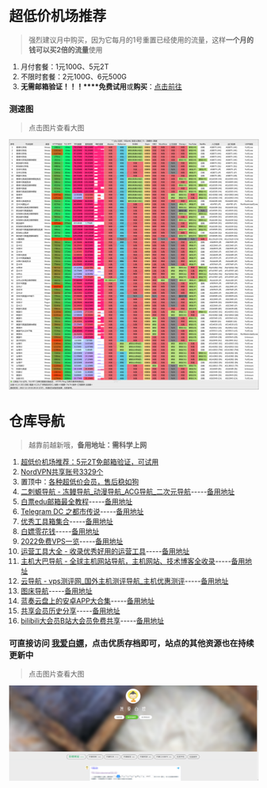 # 超低价机场推荐
>强烈建议月中购买，因为它每月的1号重置已经使用的流量，这样**一个月的钱可以买2倍的流量**使用

1. 月付套餐：1元100G、5元2T<br>
1. 不限时套餐：2元100G、6元500G<br>
1. **无需邮箱验证！！！****免费试用**或**购买**：[点击前往](https://user.bafang.ga/)

### 测速图
> 点击图片查看大图

![测速图](./20221224.png)

# 仓库导航
> 越靠前越新哦，**备用地址：需科学上网**
1. [超低价机场推荐：5元2T免邮箱验证，可试用](https://github.com/hjyvip/xingtian#%E8%B6%85%E4%BD%8E%E4%BB%B7%E6%9C%BA%E5%9C%BA%E6%8E%A8%E8%8D%90)
1. [NordVPN共享账号3329个](https://github.com/hjyvip/xingtian/blob/main/NordVPN%E5%85%B1%E4%BA%AB%E8%B4%A6%E5%8F%B73329%E4%B8%AA)
1. 置顶中：[各种超低价会员，售后稳如狗](https://feizhu.huiyuan2.xyz/)
1. [二刺螈导航 - 冻鳗导航_动漫导航_ACG导航_二次元导航](https://archive-center.github.io/anran1/二刺螈导航%20-%20冻鳗导航_动漫导航_ACG导航_二次元导航.html)-----[备用地址](https://archive.ph/pDqOl)
1. [白票edu邮箱最全教程](https://archive-center.github.io/anran1/【白票edu邮箱最全教程.html)-----[备用地址](https://archive.ph/8lk7z)
3. [Telegram DC 之都市传说](https://archive-center.github.io/anran1/Telegram%20DC%20之都市传说.html)-----[备用地址](https://archive.ph/rZ0qq)
4. [优秀工具箱集合](https://archive-center.github.io/anran1/优秀工具箱集合.html)-----[备用地址](https://archive.ph/Pv8ih)
5. [白嫖零花钱](https://archive-center.github.io/anran1/write/%E9%9B%B6%E8%8A%B1%E9%92%B1)-----[备用地址](https://archive.ph/XwaTa)
6. [2022免费VPS一览](https://archive-center.github.io/anran1/2022免费VPS一览.html)-----[备用地址](https://archive.ph/7DpVP)
7. [运营工具大全 - 收录优秀好用的运营工具](https://archive-center.github.io/anran1/运营工具大全%20-%20收录优秀好用的运营工具.html)-----[备用地址](https://archive.ph/ntUeE)
8. [主机大巴导航 - 全球主机网站导航，主机网站、技术博客全收录](https://archive-center.github.io/anran1/主机大巴导航%20-%20全球主机网站导航，主机网站、技术博客全收录.html)-----[备用地址](https://archive.ph/FT45m)
9. [云导航 - vps测评网_国外主机测评导航_主机优惠测评](https://archive-center.github.io/anran1/云导航%20-%20vps测评网_国外主机测评导航_主机优惠测评.html)-----[备用地址](https://archive.ph/7EuZc)
10. [图床导航](https://archive-center.github.io/anran1/图床导航.html)-----[备用地址](https://archive.ph/glauO)
11. [蓝奏云盘上的安卓APP大合集](https://github.com/anran-world/Anranawsl/blob/master/Archive/蓝奏云盘上的安卓APP大合集.md)-----[备用地址](https://archive.ph/LnuTq)
12. [共享会员历史分享](https://github.com/anran-world/Anranawsl/blob/master/Archive/共享会员历史分享.md)-----[备用地址](https://archive.ph/tMJvg)
13. [bilibili大会员B站大会员免费共享](https://github.com/anran-world/Anranawsl/blob/master/Archive/bilibili大会员B站大会员免费共享.md)-----[备用地址](https://archive.ph/39o5U)


### 可直接访问 [我爱白嫖](https://www.anranbp.ga/)，点击优质存档即可，站点的其他资源也在持续更新中
> 点击图片查看大图
<img src="./bg.png">
